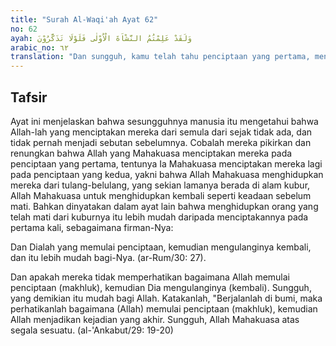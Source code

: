 ```yaml
---
title: "Surah Al-Waqi'ah Ayat 62"
no: 62
ayah: وَلَقَدْ عَلِمْتُمُ النَّشْاَةَ الْاُوْلٰى فَلَوْلَا تَذَكَّرُوْنَ 
arabic_no: ٦٢
translation: "Dan sungguh, kamu telah tahu penciptaan yang pertama, mengapa kamu tidak mengambil pelajaran?"
---
```


## Tafsir

Ayat ini menjelaskan bahwa sesungguhnya manusia itu mengetahui bahwa Allah-lah yang menciptakan mereka dari semula dari sejak tidak ada, dan tidak pernah menjadi sebutan sebelumnya. Cobalah mereka pikirkan dan renungkan bahwa Allah yang Mahakuasa menciptakan mereka pada penciptaan yang pertama, tentunya Ia Mahakuasa menciptakan mereka lagi pada penciptaan yang kedua, yakni bahwa Allah Mahakuasa menghidupkan mereka dari tulang-belulang, yang sekian lamanya berada di alam kubur, Allah Mahakuasa untuk menghidupkan kembali seperti keadaan sebelum mati. Bahkan dinyatakan dalam ayat lain bahwa menghidupkan orang yang telah mati dari kuburnya itu lebih mudah daripada menciptakannya pada pertama kali, sebagaimana firman-Nya: 

Dan Dialah yang memulai penciptaan, kemudian mengulanginya kembali, dan itu lebih mudah bagi-Nya. (ar-Rum/30: 27). 

Dan apakah mereka tidak memperhatikan bagaimana Allah memulai penciptaan (makhluk), kemudian Dia mengulanginya (kembali). Sungguh, yang demikian itu mudah bagi Allah. Katakanlah, "Berjalanlah di bumi, maka perhatikanlah bagaimana (Allah) memulai penciptaan (makhluk), kemudian Allah menjadikan kejadian yang akhir. Sungguh, Allah Mahakuasa atas segala sesuatu. (al-'Ankabut/29: 19-20)